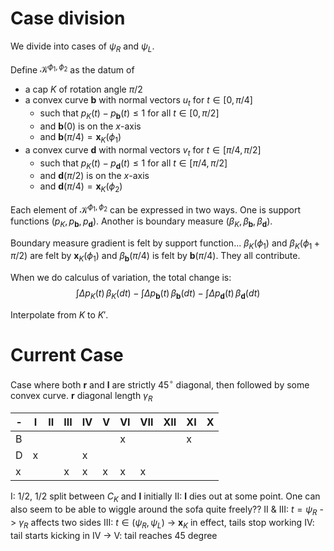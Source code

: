 # Case division

We divide into cases of $\psi_R$ and $\psi_L$. 

Define $\mathcal{K}^{\phi_1, \phi_2}$ as the datum of
- a cap $K$ of rotation angle $\pi/2$
- a convex curve $\mathbf{b}$ with normal vectors $u_t$ for $t \in [0, \pi/4]$
	- such that $p_K(t) - p_{\mathbf{b}}(t) \leq 1$ for all $t \in [0, \pi/2]$
	- and $\mathbf{b}(0)$ is on the $x$-axis
	- and $\mathbf{b}(\pi/4) = \mathbf{x}_{K}(\phi_1)$
- a convex curve $\mathbf{d}$ with normal vectors $v_t$ for $t \in [\pi/4, \pi/2]$
	- such that $p_K(t) - p_{\mathbf{d}}(t) \leq 1$ for all $t \in [\pi/4, \pi/2]$ 
	- and $\mathbf{d}(\pi/2)$ is on the $x$-axis
	- and $\mathbf{d}(\pi/4) = \mathbf{x}_K(\phi_2)$

Each element of $\mathcal{K}^{\phi_1, \phi_2}$ can be expressed in two ways.
One is support functions $(p_K, p_\mathbf{b}, p_\mathbf{d})$.
Another is boundary measure $(\beta_K, \beta_{\mathbf{b}}, \beta_{\mathbf{d}})$.

Boundary measure gradient is felt by support function...
$\beta_K(\phi_1)$ and $\beta_K(\phi_1 + \pi/2)$ are felt by $\mathbf{x}_K(\phi_1)$
and $\beta_\mathbf{b}(\pi/4)$ is felt by $\mathbf{b}(\pi/4)$.
They all contribute.

When we do calculus of variation, the total change is:
$$
\int \Delta p_K(t) \,\beta_K (dt) - 
\int \Delta p_\mathbf{b}(t) \,\beta_\mathbf{b} (dt) - 
\int \Delta p_\mathbf{d}(t) \,\beta_\mathbf{d} (dt)
$$

Interpolate from $K$ to $K'$. 

# Current Case

Case where both $\mathbf{r}$ and $\mathbf{l}$ are strictly $45^\circ$ diagonal, then followed by some convex curve.
$\mathbf{r}$ diagonal length $\gamma_R$

| - | I | II | III | IV | V | VI | VII | XII | XI | X |
| - | - | -  | -   | -  | - | -  | -   | -   | -  | - |
| B |   |    |     |    |   | x  |     |     | x  |   |
| D | x |    |     | x  |   |    |     |     |    |   |
| x |   |    | x   | x  | x | x  | x   |     |    |   |

I: 1/2, 1/2 split between $C_K$ and $\mathbf{l}$ initially
II: $\mathbf{l}$ dies out at some point. One can also seem to be able to wiggle around the sofa quite freely??
II & III: $t = \psi_R$ -> $\gamma_R$ affects two sides 
III: $t \in (\psi_R, \psi_L)$ -> $\mathbf{x}_K$ in effect, tails stop working
IV: tail starts kicking in
IV -> V: tail reaches 45 degree





